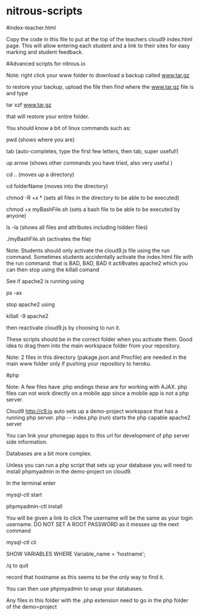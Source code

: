 nitrous-scripts
===============


#index-teacher.html

Copy the code in this file to put at the top of the teachers cloud9 index.html page. This will allow entering each student and a link to their sites for easy marking and student feedback.


#Advanced scripts for nitrous.io

Note: right click your www folder to download a backup called www.tar.gz

to restore your backup, upload the file then find where the www.tar.gz file is and type

tar xzf www.tar.gz

that will restore your entire folder.




You should know a bit of linux commands such as:

pwd  (shows where you are)

tab  (auto-completes, type the first few letters, then tab, super useful!)

up arrow  (shows other commands you have tried, also very useful )

cd .. (moves up a directory)

cd folderName (moves into the directory)

chmod -R +x *      (sets all files in the directory to be able to be executed)

chmod +x myBashFile.sh  (sets a bash file to be able to be executed by anyone)

ls -la   (shows all files and attributes including hidden files)

./myBashFile.sh   (activates the file)



Note: Students should only activate the cloud9.js file using the run command.
Sometimes students accidentally activate the index.html file with the run command. that is BAD, BAD, BAD it acti8vates apache2 which you can then stop using the killall comand

See if apache2 is running using 

ps -ax

stop apache2 using

killall -9 apache2


then reactivate cloud9.js by choosing to run it.

These scripts should be in the correct folder when you activate them. Good idea to drag them into the main workspace folder from your repository.


Note: 2 files in this directory (pakage.json and Procfile) are needed in the main www folder only if pushing your repository to heroku.


#php

Note: A few files have .php endings these are for working with AJAX. php files can not work directly on a mobile app since a mobile app is not a php server. 


Cloud9   http://c9.io auto sets up a demo-project workspace that has a running php server. 
php -- index.php  (run) starts the php capable apache2 server

You can link your phonegap apps to this url for development of php server side information.

Databases are a bit more complex.

Unless you can run a php script that sets up your database you will need to install phpmyadmin in the demo-project on cloud9.

In the terminal enter

mysql-ctl start

phpmyadmin-ctl install

You will be given a link to click 
The username will be the same as your login username. DO NOT SET A ROOT PASSWORD as it messes up the next command

 mysql-ctl cli
 
 SHOW VARIABLES WHERE Variable_name = 'hostname';
 
 /q to quit
 
 record that hostname as this seems to be the only way to find it.

You can then use phpmyadmin to seup your databases.

Any files in this folder with the .php extension need to go in the php folder of the demo=project














